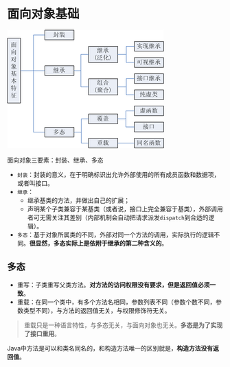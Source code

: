 # 面向对象基础

![](oop.gif)

面向对象三要素：封装、继承、多态

- `封装`：封装的意义，在于明确标识出允许外部使用的所有成员函数和数据项，或者叫接口。
- `继承`：
    - 继承基类的方法，并做出自己的扩展；
    - 声明某个子类兼容于某基类（或者说，接口上完全兼容于基类），外部调用者可无需关注其差别（内部机制会自动把请求派发`dispatch`到合适的逻辑）。
- `多态`：基于对象所属类的不同，外部对同一个方法的调用，实际执行的逻辑不同。**很显然，多态实际上是依附于继承的第二种含义的**。

## 多态

- 重写：子类重写父类方法。**对方法的访问权限没有要求，但是返回值必须一致**。
- 重载：在同一个类中，有多个方法名相同，参数列表不同（参数个数不同，参数类型不同），与方法的返回值无关，与权限修饰符无关。

> 重载只是一种语言特性，与多态无关，与面向对象也无关。**多态是为了实现了接口重用**。

Java中方法是可以和类名同名的，和构造方法唯一的区别就是，**构造方法没有返回值**。
